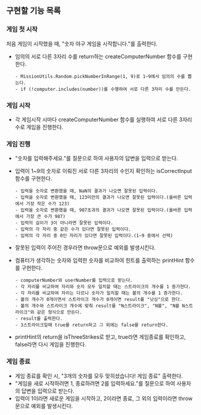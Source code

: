 ## 구현할 기능 목록

### 게임 첫 시작

처음 게임이 시작했을 때, "숫자 야구 게임을 시작합니다."를 출력한다.

- 임의의 서로 다른 3자리 수를 return하는 createComputerNumber 함수를 구현한다.

    ```
    - MissionUtils.Random.pickNumberInRange(1, 9)로 1~9에서 임의의 수를 뽑는다.
    - if (!computer.includes(number))를 수행하여 서로 다른 3자리 수를 만든다.
    ```



### 게임 시작

- 각 게임시작 시마다 createComputerNumber 함수를 실행하여 서로 다른 3자리 수로 게임을 진행한다.



### 게임 진행

- "숫자를 입력해주세요."를 질문으로 하여 사용자의 답변을 입력으로 받는다.
- 입력이 1~9의 숫자로 이뤄진 서로 다른 3자리의 수인지 확인하는 isCorrectInput 함수를 구현한다.

    ```
    - 입력을 숫자로 변환했을 때, NaN의 결과가 나오면 잘못된 입력이다.
    - 입력을 숫자로 변환했을 때, 123미만의 결과가 나오면 잘못된 입력이다.(올바른 입력에서 가장 작은 수가 123)
    - 입력을 숫자로 변환했을 때, 987초과의 결과가 나오면 잘못된 입력이다.(올바른 입력에서 가장 큰 수가 987)
    - 입력의 길이가 3이 아니라면 잘못된 입력이다.
    - 입력의 각 자리 중 같은 수가 있다면 잘못된 입력이다.
    - 입력의 각 자리 중 0인 자리가 있다면 잘못된 입력이다.(1~9 중에서 선택)
    ```

- 잘못된 입력이 주어진 경우라면 throw문으로 예외를 발생시킨다.
- 컴퓨터가 생각하는 숫자와 입력한 숫자를 비교하여 힌트를 출력하는 printHint 함수를 구현한다.

    ```
    - computerNumber와 userNumber를 입력으로 받는다.
    - 각 자리를 비교하여 자리와 숫자 모두 일치할 때는 스트라이크의 개수를 1 증가한다.
    - 각 자리를 비교하여 자리는 다르나 숫자가 일치할 때는 볼의 개수를 1 증가한다.
    - 볼의 개수가 0개이면서 스트라이크 개수가 0개이면 result를 "낫싱"으로 한다.
    - 볼의 개수와 스트라이크 개수에 맞춰 result를 "N스트라이크", "N볼", "N볼 N스트라이크"와 같은 형식으로 만든다.
    - result를 출력한다.
    - 3스트라이크일때 true를 return하고 그 외에는 false를 return한다.
    ```

- printHint의 return을 isThreeStrikes로 받고, true라면 게임종료를 확인하고, false라면 다시 게임을 진행한다.



### 게임 종료

- 게임 종료를 확인 시, "3개의 숫자를 모두 맞히셨습니다! 게임 종료" 출력한다.
- "게임을 새로 시작하려면 1, 종료하려면 2를 입력하세요."를 질문으로 하여 사용자의 답변을 입력으로 받는다.
- 입력이 1이라면 새로운 게임을 시작하고, 2이라면 종료, 그 외의 입력이라면 throw문으로 예외를 발생시킨다.
